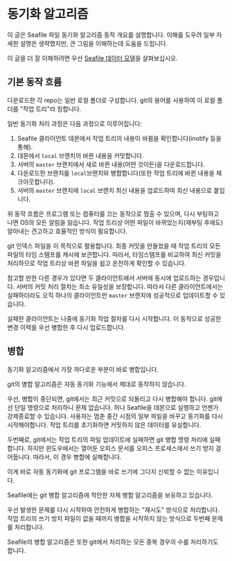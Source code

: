 # 동기화 알고리즘

이 글은 Seafile 파일 동기화 알고리즘 동작 개요를 설명합니다.
이해를 도우려 일부 자세한 설명은 생략했지만, 큰 그림을 이해하는데 도움을 드립니다.

이 글을 더 잘 이해하려면 우선 [Seafile 데이터 모델](data_model.md)을 살펴보십시오.

## 기본 동작 흐름

다운로드한 각 repo는 일반 로컬 폴더로 구성합니다. git의 용어를 사용하여 이 로컬 폴더를 "작업 트리"라 칭합니다.

일반 동기화 처리 과정은 다음 과정으로 이루어집니다:

1. Seafile 클라이언트 데몬에서 작업 트리의 내용이 바뀜을 확인합니다(inotify 등을 통해).
2. 데몬에서 `local` 브랜치의 바뀐 내용을 커밋합니다.
3. 서버의 `master` 브랜치에서 새로 바뀐 내용(어떤 것이든)을 다운로드합니다.
4. 다운로드한 브랜치를 `local`브랜치와 병합합니다(또한 작업 트리에 바뀐 내용을 체크아웃합니다).
5. 서버의 `master` 브랜치에 `local` 브랜치 최신 내용을 업로드하여 최신 내용으로 붙입니다.

위 동작 흐름은 프로그램 또는 컴퓨터를 끄는 동작으로 멈출 수 있으며, 다시 부팅하고 나면 OS의 모든 알림을 잃습니다.
작업 트리상 어떤 파일이 바뀌었는지(재부팅 후에도) 알아내는 견고하고 효율적인 방식이 필요합니다.

git 인덱스 파일을 이 목적으로 활용합니다. 최종 커밋을 만들었을 때 작업 트리의 모든 파일의 타임 스탬프를 캐시에 보관합니다. 따라서, 타임스탬프를 비교하여 최신 커밋을 처리하므로 작업 트리상 바뀐 파일을 쉽고 온전하게 확인할 수 있습니다.

참고할 만한 다른 경우가 있다면 두 클라이언트에서 서버에 동시에 업로드하는 경우입니다. 서버의 커밋 처리 절차는 최소 유일성을 보장합니다. 따라서 다른 클라이언트에서는 실패하더라도 오직 하나의 클라이언트만 `master` 브랜치에 성공적으로 업데이트할 수 있습니다.

실패한 클라이언트는 나중에 동기화 작업 절차를 다시 시작합니다. 이 동작으로 성공한 변경 이력을 우선 병합한 후 다시 업로드합니다.

## 병합

동기화 알고리즘에서 가장 까다로운 부분이 바로 병합입니다.

git의 병합 알고리즘은 자동 동기화 기능에서 제대로 동작하지 않습니다.

우선, 병합이 중단되면, git에서는 최근 커밋으로 되돌리고 다시 병합해야 합니다. git에선 단일 명령으로 처리하니 문제 없습니다. 허나 Seafile을 데몬으로 실행하고 언젠가 강제종료할 수 있습니다. 사용자는 멈춘 중간 시점의 일부 파일을 바꾸고 동기화를 다시 시작해야합니다. 작업 트리를 초기화하면 커밋하지 않은 데이터를 유실합니다.

두번째로, git에서는 작업 트리의 파일 업데이트에 실패하면 git 병합 명령 처리에 실패합니다. 하지만 윈도우에서는 열어둔 오피스 문서를 오피스 프로세스에서 쓰기 방지 걸어둡니다. 따라서, 이 경우 병합에 실패합니다.

이게 바로 자동 동기화에 git 프로그램을 바로 쓰기에 그다지 신뢰할 수 없는 이유입니다.

Seafile에는 git 병합 알고리즘에 착안한 자체 병합 알고리즘을 보유하고 있습니다.

우선 발생한 문제를 다시 시작하여 안전하게 병합하는 "재시도" 방식으로 처리합니다.
작업 트리의 쓰기 방지 파일이 없을 때까지 병합을 시작하지 않는 방식으로 두번째 문제를 처리합니다.

Seafile의 병합 알고리즘은 또한 git에서 처리하는 모든 중복 경우의 수를 처리하기도 합니다.

